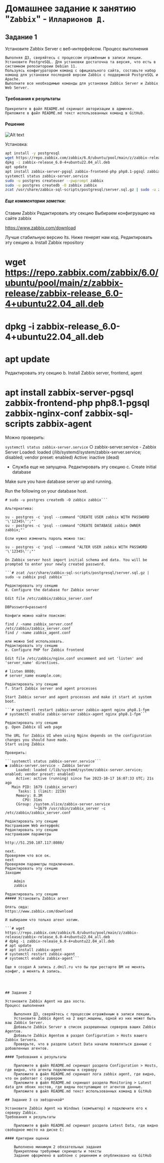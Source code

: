 # Домашнее задание к занятию "`Zabbix`" - `Илларионов Д.`

     

## Задание 1

Установите Zabbix Server с веб-интерфейсом.
Процесс выполнения

    Выполняя ДЗ, сверяйтесь с процессом отражённым в записи лекции.
    Установите PostgreSQL. Для установки достаточна та версия, что есть в системном репозитороии Debian 11.
    Пользуясь конфигуратором команд с официального сайта, составьте набор команд для установки последней версии Zabbix с поддержкой PostgreSQL и Apache.
    Выполните все необходимые команды для установки Zabbix Server и Zabbix Web Server.

#### Требования к результаты

    Прикрепите в файл README.md скриншот авторизации в админке.
    Приложите в файл README.md текст использованных команд в GitHub.
#### Решение

![Alt text](image.png)

Установка:
```bash
apt install -y postgresql
wget https://repo.zabbix.com/zabbix/6.0/ubuntu/pool/main/z/zabbix-release/zabbix-release_6.0-4+ubuntu22.04_all.deb
dpkg -i zabbix-release_6.0-4+ubuntu22.04_all.deb
apt update
apt install zabbix-server-pgsql zabbix-frontend-php php8.1-pgsql zabbix-nginx-conf zabbix-sql-scripts zabbix-agent
systemctl status zabbix-server.service
sudo -u postgres createuser --pwprompt zabbix
sudo -u postgres createdb -O zabbix zabbix
zcat /usr/share/zabbix-sql-scripts/postgresql/server.sql.gz | sudo -u zabbix psql zabbix

```

##### Еще комментарии заметки:

Ставим Zabbix
Редактировать эту секцию
Выбираем конфигруацию на сайте zabbix

https://www.zabbix.com/download

Лучше стабильную версию lts.
Ниже генерят нам код.
Редактировать эту секцию
a. Install Zabbix repository

# wget https://repo.zabbix.com/zabbix/6.0/ubuntu/pool/main/z/zabbix-release/zabbix-release_6.0-4+ubuntu22.04_all.deb
# dpkg -i zabbix-release_6.0-4+ubuntu22.04_all.deb
# apt update

Редактировать эту секцию
b. Install Zabbix server, frontend, agent

# apt install zabbix-server-pgsql zabbix-frontend-php php8.1-pgsql zabbix-nginx-conf zabbix-sql-scripts zabbix-agent

Можно проверить:

```systemctl status zabbix-server.service```
○ zabbix-server.service - Zabbix Server
     Loaded: loaded (/lib/systemd/system/zabbix-server.service; disabled; vendor preset: enabled)
     Active: inactive (dead)

- Служба еще не запущена.
Редактировать эту секцию
c. Create initial database

Make sure you have database server up and running.

Run the following on your database host.

```# sudo -u postgres createuser --pwprompt zabbix
# sudo -u postgres createdb -O zabbix zabbix```

Альтернатива:

su - postgres -c 'psql --command "CREATE USER zabbix WITH PASSWORD '\'12345\'';"'
su - postgres -c 'psql --command "CREATE DATABASE zabbix OWNER zabbix;"'

Если нужно изменить пароль можно так:

su - postgres -c 'psql --command "ALTER USER zabbix WITH PASSWORD '\'12345\'';"'

On Zabbix server host import initial schema and data. You will be prompted to enter your newly created password.

```# zcat /usr/share/zabbix-sql-scripts/postgresql/server.sql.gz | sudo -u zabbix psql zabbix```

Редактировать эту секцию
d. Configure the database for Zabbix server

Edit file /etc/zabbix/zabbix_server.conf

DBPassword=password

Конфиги можно найти поиском:

find / -name zabbix_server.conf
/etc/zabbix/zabbix_server.conf
find / -name zabbix_agent.conf

или можно Sed использовать.
Редактировать эту секцию
e. Configure PHP for Zabbix frontend

Edit file /etc/zabbix/nginx.conf uncomment and set 'listen' and 'server_name' directives.

# listen 8080;
# server_name example.com;

Редактировать эту секцию
f. Start Zabbix server and agent processes

Start Zabbix server and agent processes and make it start at system boot.

```# systemctl restart zabbix-server zabbix-agent nginx php8.1-fpm
# systemctl enable zabbix-server zabbix-agent nginx php8.1-fpm```

Редактировать эту секцию
g. Open Zabbix UI web page

The URL for Zabbix UI when using Nginx depends on the configuration changes you should have made.
Start using Zabbix

Проверить:

```systemctl status zabbix-server.service```
● zabbix-server.service - Zabbix Server
     Loaded: loaded (/lib/systemd/system/zabbix-server.service; enabled; vendor preset: enabled)
     Active: active (running) since Tue 2023-10-17 16:07:33 UTC; 21s ago
   Main PID: 1679 (zabbix_server)
      Tasks: 1 (limit: 2219)
     Memory: 8.3M
        CPU: 31ms
     CGroup: /system.slice/zabbix-server.service
             └─1679 /usr/sbin/zabbix_server -c /etc/zabbix/zabbix_server.conf

Редактировать эту секцию
Настраиваем Web интерфейс
Редактировать эту секцию
настраиваем параметры

http://51.250.107.117:8080/

next.
Проверяем что все ок.
next
Проверяем параметры подключения.
Редактировать эту секцию
Заходим

    Admin
    zabbix

Редактировать эту секцию
##### Установить Zabbix агент

Опять сюда:
https://www.zabbix.com/download

И выбираем что только агент хотим.

```# wget https://repo.zabbix.com/zabbix/6.0/ubuntu/pool/main/z/zabbix-release/zabbix-release_6.0-4+ubuntu22.04_all.deb
# dpkg -i zabbix-release_6.0-4+ubuntu22.04_all.deb
# apt update 
# apt install zabbix-agent
# systemctl restart zabbix-agent
# systemctl enable zabbix-agent``` 

Еще я создал А запись z.dmil.ru что бы при рестарте ВМ не менять конфиг, а менять А запись.




## Задание 2

Установите Zabbix Agent на два хоста.
Процесс выполнения

    Выполняя ДЗ, сверяйтесь с процессом отражённым в записи лекции.
    Установите Zabbix Agent на 2 вирт.машины, одной из них может быть ваш Zabbix Server.
    Добавьте Zabbix Server в список разрешенных серверов ваших Zabbix Agentов.
    Добавьте Zabbix Agentов в раздел Configuration > Hosts вашего Zabbix Servera.
    Проверьте, что в разделе Latest Data начали появляться данные с добавленных агентов.

#### Требования к результаты

    Приложите в файл README.md скриншот раздела Configuration > Hosts, где видно, что агенты подключены к серверу
    Приложите в файл README.md скриншот лога zabbix agent, где видно, что он работает с сервером
    Приложите в файл README.md скриншот раздела Monitoring > Latest data для обоих хостов, где видны поступающие от агентов данные.
    Приложите в файл README.md текст использованных команд в GitHub

## Задание 3 со звёздочкой*

Установите Zabbix Agent на Windows (компьютер) и подключите его к серверу Zabbix.
Требования к результаты

    Приложите в файл README.md скриншот раздела Latest Data, где видно свободное место на диске C:

#### Критерии оценки

    Выполнено минимум 2 обязательных задания
    Прикреплены требуемые скриншоты и тексты
    Задание оформлено в шаблоне с решением и опубликовано на GitHub
